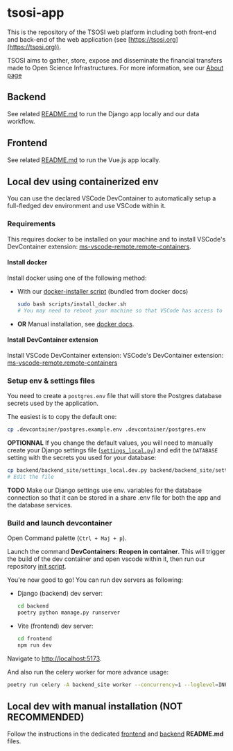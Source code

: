 # tsosi-app

This is the repository of the TSOSI web platform including both front-end and back-end of the web application (see [https://tsosi.org](https://tsosi.org)).

TSOSI aims to gather, store, expose and disseminate the financial transfers made to Open Science Infrastructures. For more information, see our [About page](https://tsosi.org/pages/about)

## Backend

See related [README.md](/backend/README.md) to run the Django app locally and our data workflow.

## Frontend

See related [README.md](/frontend/README.md) to run the Vue.js app locally.


## Local dev using containerized env

You can use the declared VSCode DevContainer to automatically setup a full-fledged
dev environment and use VSCode within it.


### Requirements

This requires docker to be installed on your machine and to install VSCode's DevContainer extension: [ms-vscode-remote.remote-containers](https://marketplace.visualstudio.com/items?itemName=ms-vscode-remote.remote-containers).

#### Install docker

Install docker using one of the following method:

- With our [docker-installer script](/scripts/install_docker.sh) (bundled from docker docs)
    ```bash
    sudo bash scripts/install_docker.sh
    # You may need to reboot your machine so that VSCode has access to the docker engine.
    ```
- **OR** Manual installation, see [docker docs](https://docs.docker.com/engine/install/ubuntu/).

#### Install DevContainer extension

Install VSCode DevContainer extension: VSCode's DevContainer extension: [ms-vscode-remote.remote-containers](https://marketplace.visualstudio.com/items?itemName=ms-vscode-remote.remote-containers)


### Setup env & settings files

You need to create a `postgres.env` file that will store the Postgres database secrets used by the application.

The easiest is to copy the default one:

```bash
cp .devcontainer/postgres.example.env .devcontainer/postgres.env
```

**OPTIONNAL** If you change the default values, you will need to
manually create your Django settings file ([`settings_local.py`](./backend/backend_site/settings_local.py)) and edit the `DATABASE` setting with the secrets you used for your database:

```bash
cp backend/backend_site/settings_local.dev.py backend/backend_site/settings_local.py
# Edit the file
```

**TODO** Make our Django settings use env. variables for the database connection so that it can be stored in a share .env file for both the app and the database services. 


### Build and launch devcontainer

Open Command palette (`Ctrl + Maj + p`).

Launch the command **DevContainers: Reopen in container**.
This will trigger the build of the dev container and open vscode within it, then run our repository [init script](./init.sh).

You're now good to go!
You can run dev servers as following:

- Django (backend) dev server:
    ```bash
    cd backend
    poetry python manage.py runserver
    ```

- Vite (frontend) dev server:
    ```bash
    cd frontend
    npm run dev
    ```
Navigate to [http://localhost:5173](http://localhost:5173).

And also run the celery worker for more advance usage:
```bash
poetry run celery -A backend_site worker --concurrency=1 --loglevel=INFO
```

## Local dev with manual installation (NOT RECOMMENDED)

Follow the instructions in the dedicated [frontend]((./frontend/README.md)) and [backend](./backend/README.md) **README.md** files. 